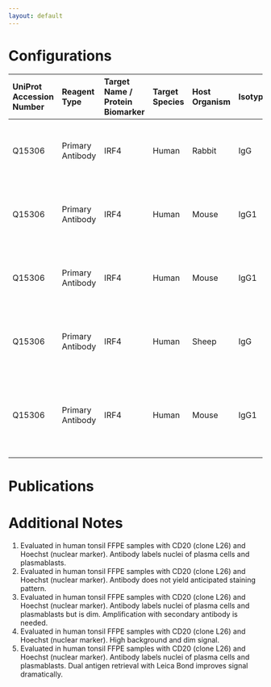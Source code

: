 ```yaml
---
layout: default
---
```


# Configurations

| UniProt Accession Number   | Reagent Type     | Target Name / Protein Biomarker   | Target Species   | Host Organism   | Isotype   | Clonality   | Vendor            | Catalog Number   | Conjugate    | RRID        | Availability   | Method                 | Tissue Preservation   | Target Tissue   | Tissue State   | Detergent         | Antigen Retrieval Conditions                                                               | Dye Inactivation Conditions   | Recommend   | Agree               | Disagree   | Contributor         | Notes       |
|:---------------------------|:-----------------|:----------------------------------|:-----------------|:----------------|:----------|:------------|:------------------|:-----------------|:-------------|:------------|:---------------|:-----------------------|:----------------------|:----------------|:---------------|:------------------|:-------------------------------------------------------------------------------------------|:------------------------------|:------------|:--------------------|:-----------|:--------------------|:------------|
| Q15306                     | Primary Antibody | IRF4                              | Human            | Rabbit          | IgG       | Polyclonal  | Novus Biologicals | NBP1-82814       | Unconjugated | AB_11038596 | Stock          | Multiplexed 2D Imaging | FFPE                  | Tonsil          | NA             | 0.3% Triton-X-100 | pH 6 for 40 minutes at 95C (AR6 Akoya Biosciences AR600250ML)                              | NA                            | Yes         | [0000-0003-4379-8967](https://orcid.org/0000-0003-4379-8967) | NA         | [0000-0003-4379-8967](https://orcid.org/0000-0003-4379-8967) | [1](#notes) |
| Q15306                     | Primary Antibody | IRF4                              | Human            | Mouse           | IgG1      | 4G10        | Novus Biologicals | NBP1-47396       | Unconjugated | AB_10010349 | Stock          | Multiplexed 2D Imaging | FFPE                  | Tonsil          | NA             | 0.3% Triton-X-100 | pH 6 for 40 minutes at 95C (AR6 Akoya Biosciences AR600250ML)                              | NA                            | No          | [0000-0003-4379-8967](https://orcid.org/0000-0003-4379-8967) | NA         | [0000-0003-4379-8967](https://orcid.org/0000-0003-4379-8967) | [2](#notes) |
| Q15306                     | Primary Antibody | IRF4                              | Human            | Mouse           | IgG1      | MUM1p       | Novus Biologicals | NB200-356        | Unconjugated | AB_10003502 | Stock          | Multiplexed 2D Imaging | FFPE                  | Tonsil          | NA             | 0.3% Triton-X-100 | pH 6 for 40 minutes at 95C (AR6 Akoya Biosciences AR600250ML)                              | NA                            | Yes         | [0000-0003-4379-8967](https://orcid.org/0000-0003-4379-8967) | NA         | [0000-0003-4379-8967](https://orcid.org/0000-0003-4379-8967) | [3](#notes) |
| Q15306                     | Primary Antibody | IRF4                              | Human            | Sheep           | IgG       | Polyclonal  | R&D Systems       | AF5525           | Unconjugated | NA          | Stock          | Multiplexed 2D Imaging | FFPE                  | Tonsil          | NA             | 0.3% Triton-X-100 | pH 6 for 40 minutes at 95C (AR6 Akoya Biosciences AR600250ML)                              | NA                            | No          | [0000-0003-4379-8967](https://orcid.org/0000-0003-4379-8967) | NA         | [0000-0003-4379-8967](https://orcid.org/0000-0003-4379-8967) | [4](#notes) |
| Q15306                     | Primary Antibody | IRF4                              | Human            | Mouse           | IgG1      | MUM1p       | Novus Biologicals | NB200-356        | Unconjugated | AB_10003502 | Stock          | Cell DIVE-IBEX         | FFPE                  | Tonsil          | NA             | 0.3% Triton-X-100 | pH 6 for 30 minutes ER1 (AF9961) and pH 9 for 30 minutes ER2 (AF9640) using the Leica Bond | NA                            | Yes         | [0000-0003-4379-8967](https://orcid.org/0000-0003-4379-8967) | NA         | [0000-0003-4379-8967](https://orcid.org/0000-0003-4379-8967) | [5](#notes) |

# Publications



# Additional Notes

<a name="notes"></a>
1. Evaluated in human tonsil FFPE samples with CD20 (clone L26) and Hoechst (nuclear marker). Antibody labels nuclei of plasma cells and plasmablasts.
2. Evaluated in human tonsil FFPE samples with CD20 (clone L26) and Hoechst (nuclear marker). Antibody does not yield anticipated staining pattern.
3. Evaluated in human tonsil FFPE samples with CD20 (clone L26) and Hoechst (nuclear marker). Antibody labels nuclei of plasma cells and plasmablasts but is dim. Amplification with secondary antibody is needed.
4. Evaluated in human tonsil FFPE samples with CD20 (clone L26) and Hoechst (nuclear marker). High background and dim signal.
5. Evaluated in human tonsil FFPE samples with CD20 (clone L26) and Hoechst (nuclear marker). Antibody labels nuclei of plasma cells and plasmablasts. Dual antigen retrieval with Leica Bond improves signal dramatically.
